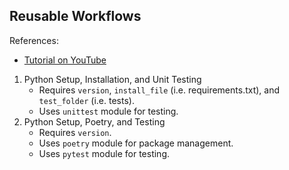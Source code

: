 <h2>Reusable Workflows</h2>
<div>
  References:
  <ul>
    <li><a href="https://www.youtube.com/watch?v=lRypYtmbKMs">Tutorial on YouTube</a></li>
  </ul>
  <ol>
    <li>
      Python Setup, Installation, and Unit Testing
      <ul>
        <li>Requires <code>version</code>, <code>install_file</code> (i.e. requirements.txt), and <code>test_folder</code> (i.e. tests).</li>
        <li>Uses <code>unittest</code> module for testing.</li>
      </ul>
    </li>
    <li>
      Python Setup, Poetry, and Testing
      <ul>
        <li>Requires <code>version</code>.</li>
        <li>Uses <code>poetry</code> module for package management.</li>
        <li>Uses <code>pytest</code> module for testing.</li>
      </ul>
    </li>
  </ol>
</div>
